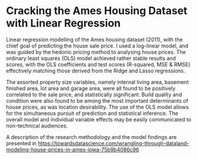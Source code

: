 # Cracking the Ames Housing Dataset with Linear Regression
Linear regression modelling of the Ames housing dataset (2011), with the chief goal of predicting the house sale price. I used a log-linear model, and was guided by the hedonic pricing method to analysing house prices. The ordinary least squares (OLS) model achieved rather stable results and scores, with the OLS coefficients and test scores (R-squared, MSE & RMSE) effectively matching those derived from the Ridge and Lasso regressions. 

The assorted property size variables, namely internal living area, basement finished area, lot area and garage area, were all found to be positively correlated to the sale price, and statistically significant. Build quality and condition were also found to be among the most important determinants of house prices, as was location desirability. The use of the OLS model allows for the simultaneous pursuit of prediction and statistical inference. The overall model and individual variable effects may be easily communicated to non-technical audiences.

A description of the research methodology and the model findings are presented in https://towardsdatascience.com/wrangling-through-dataland-modeling-house-prices-in-ames-iowa-75b9b4086c96
